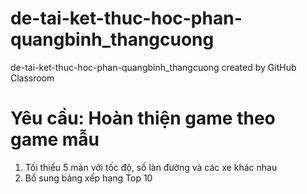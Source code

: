 # de-tai-ket-thuc-hoc-phan-quangbinh_thangcuong
de-tai-ket-thuc-hoc-phan-quangbinh_thangcuong created by GitHub Classroom

# Yêu cầu: Hoàn thiện game theo game mẫu
1. Tối thiểu 5 màn với tốc độ, số làn đường và các xe khác nhau
2. Bổ sung bảng xếp hạng Top 10
